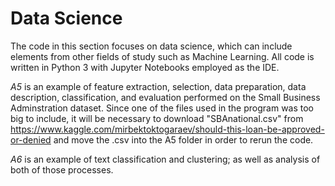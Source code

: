 # Data Science

The code in this section focuses on data science, which can include elements from other fields of study such as Machine Learning. All code is written in Python 3 with Jupyter Notebooks employed as the IDE.

*A5* is an example of feature extraction, selection, data preparation, data description, classification, and evaluation performed on the Small Business Adminstration dataset. Since one of the files used in the program was too big to include, it will be necessary to download "SBAnational.csv" from https://www.kaggle.com/mirbektoktogaraev/should-this-loan-be-approved-or-denied and move the .csv into the A5 folder in order to rerun the code.

*A6* is an example of text classification and clustering; as well as analysis of both of those processes.
